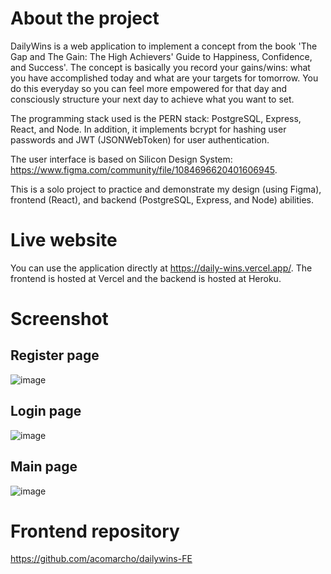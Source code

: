 # About the project
DailyWins is a web application to implement a concept from the book 'The Gap and The Gain: The High Achievers' Guide to Happiness, Confidence, and Success'.
The concept is basically you record your gains/wins: what you have accomplished today and what are your targets for tomorrow. You do this everyday
so you can feel more empowered for that day and consciously structure your next day to achieve what you want to set.

The programming stack used is the PERN stack: PostgreSQL, Express, React, and Node. In addition, it implements bcrypt for hashing user passwords and JWT (JSONWebToken)
for user authentication.

The user interface is based on Silicon Design System: https://www.figma.com/community/file/1084696620401606945.

This is a solo project to practice and demonstrate my design (using Figma), frontend (React), and backend (PostgreSQL, Express, and Node) abilities.

# Live website
You can use the application directly at https://daily-wins.vercel.app/. The frontend is hosted at Vercel and the backend is hosted at Heroku.

# Screenshot
## Register page
![image](https://user-images.githubusercontent.com/29671825/167343597-0402aac2-d94a-4777-8f8b-801532415d80.png)
## Login page
![image](https://user-images.githubusercontent.com/29671825/167343618-a29b7e55-4b91-4652-b089-e6ed29d52775.png)
## Main page
![image](https://user-images.githubusercontent.com/29671825/167343737-cc2fdc10-31f6-4b11-a8f1-ef7f3769935b.png)

# Frontend repository
https://github.com/acomarcho/dailywins-FE
